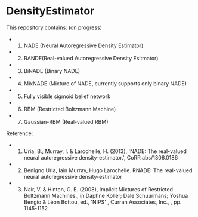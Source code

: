 DensityEstimator
================

This repository contains: (on progress)
- 1. NADE (Neural Autoregressive Density Estimator)
- 2. RANDE(Real-valued Autoregressive Density Esitmator)
- 3. BiNADE (Binary NADE)
- 4. MixNADE (Mixture of NADE, currently supports only binary NADE)
- 5. Fully visible sigmoid belief network
- 6. RBM (Restricted Boltzmann Machine)
- 7. Gaussian-RBM (Real-valued RBM)


Reference: 
- 1. Uria, B.; Murray, I. & Larochelle, H. (2013), 'NADE: The real-valued neural autoregressive density-estimator.', CoRR abs/1306.0186 
- 2. Benigno Uria, Iain Murray, Hugo Larochelle. RNADE: The real-valued neural autoregressive density-estimator
- 3. Nair, V. & Hinton, G. E. (2008), Implicit Mixtures of Restricted Boltzmann Machines., in Daphne Koller; Dale Schuurmans; Yoshua Bengio & Léon Bottou, ed., 'NIPS' , Curran Associates, Inc., , pp. 1145-1152 .


